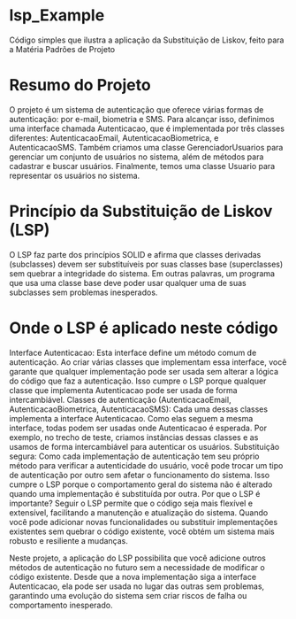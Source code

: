 # lsp_Example
Código simples que ilustra a aplicação da Substituição de Liskov, feito para a Matéria Padrões de Projeto
# Resumo do Projeto
O projeto é um sistema de autenticação que oferece várias formas de autenticação: por e-mail, biometria e SMS. Para alcançar isso, definimos uma interface chamada Autenticacao, que é implementada por três classes diferentes: AutenticacaoEmail, AutenticacaoBiometrica, e AutenticacaoSMS. Também criamos uma classe GerenciadorUsuarios para gerenciar um conjunto de usuários no sistema, além de métodos para cadastrar e buscar usuários. Finalmente, temos uma classe Usuario para representar os usuários no sistema.

# Princípio da Substituição de Liskov (LSP)
O LSP faz parte dos princípios SOLID e afirma que classes derivadas (subclasses) devem ser substituíveis por suas classes base (superclasses) sem quebrar a integridade do sistema. Em outras palavras, um programa que usa uma classe base deve poder usar qualquer uma de suas subclasses sem problemas inesperados.

# Onde o LSP é aplicado neste código
Interface Autenticacao: Esta interface define um método comum de autenticação. Ao criar várias classes que implementam essa interface, você garante que qualquer implementação pode ser usada sem alterar a lógica do código que faz a autenticação. Isso cumpre o LSP porque qualquer classe que implementa Autenticacao pode ser usada de forma intercambiável.
Classes de autenticação (AutenticacaoEmail, AutenticacaoBiometrica, AutenticacaoSMS): Cada uma dessas classes implementa a interface Autenticacao. Como elas seguem a mesma interface, todas podem ser usadas onde Autenticacao é esperada. Por exemplo, no trecho de teste, criamos instâncias dessas classes e as usamos de forma intercambiável para autenticar os usuários.
Substituição segura: Como cada implementação de autenticação tem seu próprio método para verificar a autenticidade do usuário, você pode trocar um tipo de autenticação por outro sem afetar o funcionamento do sistema. Isso cumpre o LSP porque o comportamento geral do sistema não é alterado quando uma implementação é substituída por outra.
Por que o LSP é importante?
Seguir o LSP permite que o código seja mais flexível e extensível, facilitando a manutenção e atualização do sistema. Quando você pode adicionar novas funcionalidades ou substituir implementações existentes sem quebrar o código existente, você obtém um sistema mais robusto e resiliente a mudanças.

Neste projeto, a aplicação do LSP possibilita que você adicione outros métodos de autenticação no futuro sem a necessidade de modificar o código existente. Desde que a nova implementação siga a interface Autenticacao, ela pode ser usada no lugar das outras sem problemas, garantindo uma evolução do sistema sem criar riscos de falha ou comportamento inesperado.
